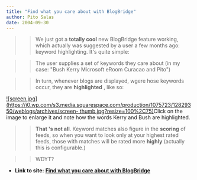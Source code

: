 ```yaml
---
title: "Find what you care about with BlogBridge"
author: Pito Salas
date: 2004-09-30
---
```



>>

>> We just got a **totally cool** new BlogBridge feature working, which
actually was suggested by a user a few months ago: keyword highlighting. It's
quite simple:

>>

>> The user supplies a set of keywords they care about (in my case: "Bush
Kerry Microsoft eRoom Curacao and Pito")

>>

>> In turn, whenever blogs are displayed, wgere hose keywords occur, they are
**highlighted** , like so:

>>

>>
[![screen.jpg](https://i0.wp.com/s3.media.squarespace.com/production/1075723/12829350/weblogs/archives/screen-
thumb.jpg?resize=100%2C75)](<https://i0.wp.com/s3.media.squarespace.com/production/1075723/12829350/weblogs/archives/screen.jpg>)Click
on the image to enlarge it and note how the words Kerry and Bush are
highlighted.

>>

>> **That 's not all**. Keyword matches also figure in the **scoring** of
feeds, so when you want to look only at your highest rated feeds, those with
matches will be rated more **highly** (actually this is configurable.)

>>

>> WDYT?


* **Link to site:** **[Find what you care about with BlogBridge](None)**
